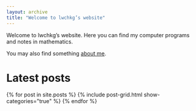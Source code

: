 ```yaml
---
layout: archive
title: "Welcome to lwchkg’s website"
---
```


Welcome to lwchkg’s website. Here you can find my computer programs and notes in mathematics.

You may also find something [about me](about.html).

# Latest posts

<div class="tiles">
{% for post in site.posts %}
	{% include post-grid.html show-categories="true" %}
{% endfor %}
</div><!-- /.tiles -->